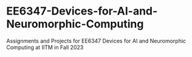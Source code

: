 # EE6347-Devices-for-AI-and-Neuromorphic-Computing
Assignments and Projects for EE6347 Devices for AI and Neuromorphic Computing at IITM in Fall 2023
